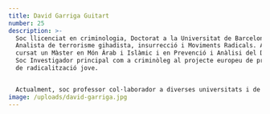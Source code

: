 ```yaml
---
title: David Garriga Guitart
number: 25
description: >-
  Soc llicenciat en criminologia, Doctorat a la Universitat de Barcelona i
  Analista de terrorisme gihadista, insurrecció i Moviments Radicals. A més he
  cursat un Màster en Món Àrab i Islàmic i en Prevenció i Anàlisi del Delicte.
  Soc Investigador principal com a criminòleg al projecte europeu de prevenció
  de radicalització jove.


  Actualment, soc professor col·laborador a diverses universitats i de forces i cossos de seguretat en l'àmbit nacional i internacional.
image: /uploads/david-garriga.jpg
---
```

